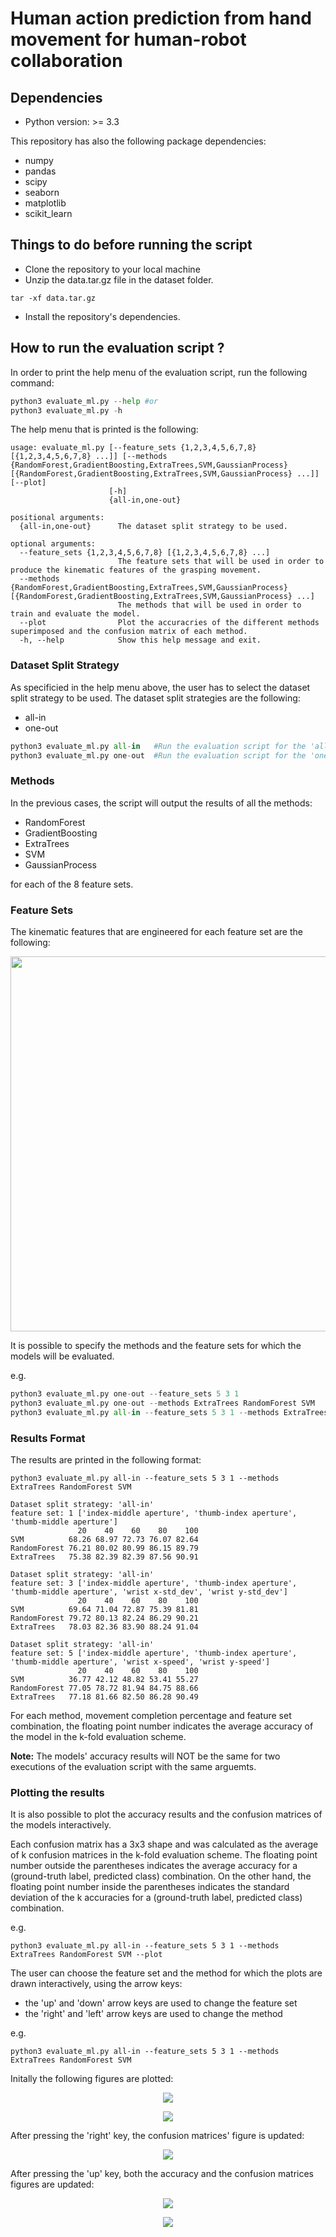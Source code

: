 # Human action prediction from hand movement for human-robot collaboration
## Dependencies
- Python version: >= 3.3

This repository has also the following package dependencies:
- numpy
- pandas
- scipy
- seaborn
- matplotlib
- scikit_learn

## Things to do before running the script
- Clone the repository to your local machine
- Unzip the data.tar.gz file in the dataset folder.
```
tar -xf data.tar.gz
```
- Install the repository's dependencies.


## How to run the evaluation script ?
In order to print the help menu of the evaluation script, run the following command:
```python
python3 evaluate_ml.py --help #or
python3 evaluate_ml.py -h
```

The help menu that is printed is the following:
```
usage: evaluate_ml.py [--feature_sets {1,2,3,4,5,6,7,8} [{1,2,3,4,5,6,7,8} ...]] [--methods {RandomForest,GradientBoosting,ExtraTrees,SVM,GaussianProcess} [{RandomForest,GradientBoosting,ExtraTrees,SVM,GaussianProcess} ...]] [--plot]
                      [-h]
                      {all-in,one-out}

positional arguments:
  {all-in,one-out}      The dataset split strategy to be used.

optional arguments:
  --feature_sets {1,2,3,4,5,6,7,8} [{1,2,3,4,5,6,7,8} ...]
                        The feature sets that will be used in order to produce the kinematic features of the grasping movement.
  --methods {RandomForest,GradientBoosting,ExtraTrees,SVM,GaussianProcess} [{RandomForest,GradientBoosting,ExtraTrees,SVM,GaussianProcess} ...]
                        The methods that will be used in order to train and evaluate the model.
  --plot                Plot the accuracries of the different methods superimposed and the confusion matrix of each method.
  -h, --help            Show this help message and exit.
```

### Dataset Split Strategy
As specificied in the help menu above, the user has to select the dataset split strategy to be used. The dataset split strategies are the following:
- all-in
- one-out

```python
python3 evaluate_ml.py all-in   #Run the evaluation script for the 'all-in' dataset split strategy.
python3 evaluate_ml.py one-out  #Run the evaluation script for the 'one-out' dataset split strategy.
```

### Methods
In the previous cases, the script will output the results of all the methods:
- RandomForest
- GradientBoosting
- ExtraTrees
- SVM
- GaussianProcess

for each of the 8 feature sets.

### Feature Sets
The kinematic features that are engineered for each feature set are the following:
<p align="center">
<img src="assets/feature_sets.png" height=600></img>
</p>

It is possible to specify the methods and the feature sets for which the models will be evaluated.

e.g.
```python
python3 evaluate_ml.py one-out --feature_sets 5 3 1
python3 evaluate_ml.py one-out --methods ExtraTrees RandomForest SVM 
python3 evaluate_ml.py all-in --feature_sets 5 3 1 --methods ExtraTrees RandomForest SVM
```
### Results Format
The results are printed in the following format:
```
python3 evaluate_ml.py all-in --feature_sets 5 3 1 --methods ExtraTrees RandomForest SVM
```

```
Dataset split strategy: 'all-in'
feature set: 1 ['index-middle aperture', 'thumb-index aperture', 'thumb-middle aperture']
               20    40    60    80    100
SVM          68.26 68.97 72.73 76.07 82.64
RandomForest 76.21 80.02 80.99 86.15 89.79
ExtraTrees   75.38 82.39 82.39 87.56 90.91

Dataset split strategy: 'all-in'
feature set: 3 ['index-middle aperture', 'thumb-index aperture', 'thumb-middle aperture', 'wrist x-std_dev', 'wrist y-std_dev']
               20    40    60    80    100
SVM          69.64 71.04 72.87 75.39 81.81
RandomForest 79.72 80.13 82.24 86.29 90.21
ExtraTrees   78.03 82.36 83.90 88.24 91.04

Dataset split strategy: 'all-in'
feature set: 5 ['index-middle aperture', 'thumb-index aperture', 'thumb-middle aperture', 'wrist x-speed', 'wrist y-speed']
               20    40    60    80    100
SVM          36.77 42.12 48.82 53.41 55.27
RandomForest 77.05 78.72 81.94 84.75 88.66
ExtraTrees   77.18 81.66 82.50 86.28 90.49
```

For each method, movement completion percentage and feature set combination, the floating point number indicates the average accuracy of the model in the k-fold evaluation scheme.

<b>Note:</b> The models' accuracy results will NOT be the same for two executions of the evaluation script with the same arguemts. 

### Plotting the results
It is also possible to plot the accuracy results and the confusion matrices of the models interactively.

Each confusion matrix has a 3x3 shape and was calculated as the average of k confusion matrices in the k-fold evaluation scheme. The floating point number outside the parentheses indicates the average accuracy for a (ground-truth label, predicted class) combination. On the other hand, the floating point number inside the parentheses indicates the standard deviation of the k accuracies for a (ground-truth label, predicted class) combination.


e.g.
```
python3 evaluate_ml.py all-in --feature_sets 5 3 1 --methods ExtraTrees RandomForest SVM --plot
```
The user can choose the feature set and the method for which the plots are drawn interactively, using the arrow keys:
- the 'up' and 'down' arrow keys are used to change the feature set
- the 'right' and 'left' arrow keys are used to change the method

e.g. 
```
python3 evaluate_ml.py all-in --feature_sets 5 3 1 --methods ExtraTrees RandomForest SVM
```
Initally the following figures are plotted:

<p align="center">
<img src="assets/acc_ex1.png"></img>
</p>

<p align="center">
<img src="assets/confmtx_et_ex1.png"></img>
</p>

After pressing the 'right' key, the confusion matrices' figure is updated:

<p align="center">
<img src="assets/confmtx_rf_ex1.png"></img>
</p>

After pressing the 'up' key, both the accuracy and the confusion matrices figures are updated:

<p align="center">
<img src="assets/acc_ex3.png"></img>
</p>

<p align="center">
<img src="assets/confmtx_rf_ex3.png"></img>
</p>